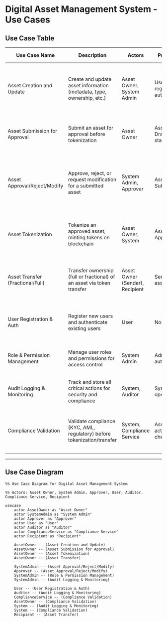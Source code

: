 # Digital Asset Management System - Use Cases

## Use Case Table

| Use Case Name                | Description                                                                 | Actors                        | Preconditions                        | Main Flow (Summary)                                                                                 |
|------------------------------|-----------------------------------------------------------------------------|-------------------------------|---------------------------------------|-----------------------------------------------------------------------------------------------------|
| Asset Creation and Update    | Create and update asset information (metadata, type, ownership, etc.)        | Asset Owner, System Admin     | User is registered and authenticated  | User submits asset info, system validates, verifies DID, saves as Draft, allows update in Draft/AwaitingFix |
| Asset Submission for Approval| Submit an asset for approval before tokenization                            | Asset Owner                   | Asset in Draft/AwaitingFix status     | User submits asset, system checks permission, updates status to Submitted                           |
| Asset Approval/Reject/Modify | Approve, reject, or request modification for a submitted asset               | System Admin, Approver        | Asset is in Submitted status          | Approver reviews, approves (triggers tokenization), rejects (records reason), or requests modification |
| Asset Tokenization           | Tokenize an approved asset, minting tokens on blockchain                     | Asset Owner, System           | Asset is Approved                     | System checks KYC/compliance, requests tokenization, mints tokens, stores status/tx hash            |
| Asset Transfer (Fractional/Full) | Transfer ownership (full or fractional) of an asset via token transfer   | Asset Owner (Sender), Recipient| Sender owns asset/fraction            | Sender initiates transfer, system checks permission, requests token transfer, updates status         |
| User Registration & Auth     | Register new users and authenticate existing users                           | User                          | None                                  | User registers, system verifies identity, creates account, user logs in, receives JWT                |
| Role & Permission Management | Manage user roles and permissions for access control                         | System Admin                  | Admin is authenticated                | Admin assigns roles, configures permissions, system enforces on all operations                      |
| Audit Logging & Monitoring   | Track and store all critical actions for security and compliance             | System, Auditor               | System is operational                 | System logs actions, stores logs securely, auditors review and report                                |
| Compliance Validation        | Validate compliance (KYC, AML, regulatory) before tokenization/transfer      | System, Compliance Service    | Asset or user action requires check    | System sends validation request, compliance service checks, system proceeds or aborts                |

---

## Use Case Diagram

```mermaid
%% Use Case Diagram for Digital Asset Management System

%% Actors: Asset Owner, System Admin, Approver, User, Auditor, Compliance Service, Recipient

usecase
    actor AssetOwner as "Asset Owner"
    actor SystemAdmin as "System Admin"
    actor Approver as "Approver"
    actor User as "User"
    actor Auditor as "Auditor"
    actor ComplianceService as "Compliance Service"
    actor Recipient as "Recipient"

    AssetOwner -- (Asset Creation and Update)
    AssetOwner -- (Asset Submission for Approval)
    AssetOwner -- (Asset Tokenization)
    AssetOwner -- (Asset Transfer)

    SystemAdmin -- (Asset Approval/Reject/Modify)
    Approver -- (Asset Approval/Reject/Modify)
    SystemAdmin -- (Role & Permission Management)
    SystemAdmin -- (Audit Logging & Monitoring)

    User -- (User Registration & Auth)
    Auditor -- (Audit Logging & Monitoring)
    ComplianceService -- (Compliance Validation)
    AssetOwner -- (Compliance Validation)
    System -- (Audit Logging & Monitoring)
    System -- (Compliance Validation)
    Recipient -- (Asset Transfer)
``` 